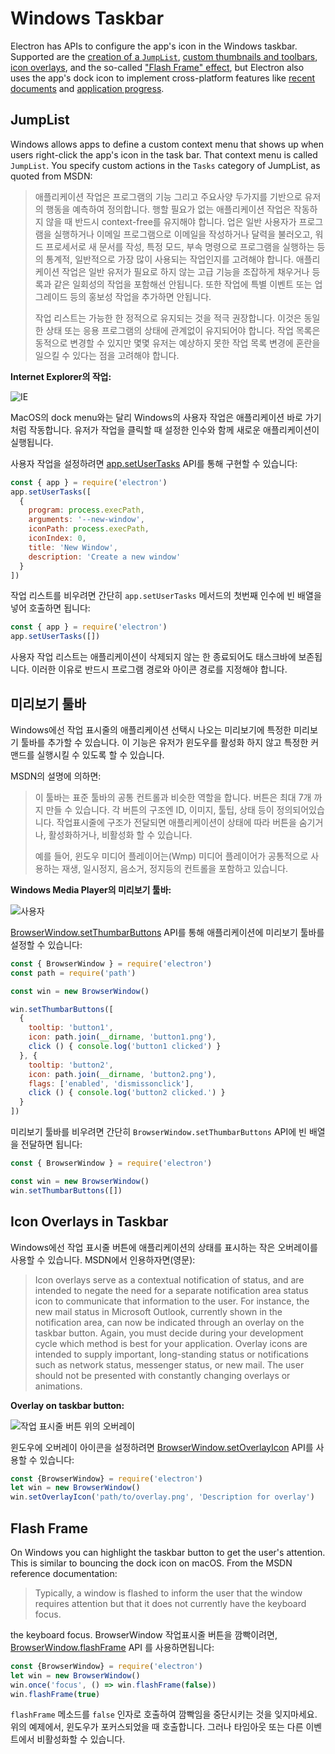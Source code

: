 # Windows Taskbar

Electron has APIs to configure the app's icon in the Windows taskbar. Supported are the [creation of a `JumpList`](#jumplist), [custom thumbnails and toolbars](#thumbnail-toolbars), [icon overlays](#icon-overlays-in-taskbar-windows), and the so-called ["Flash Frame" effect](#flash-frame), but Electron also uses the app's dock icon to implement cross-platform features like [recent documents](./recent-documents.md) and [application progress](./progress-bar.md).

## JumpList

Windows allows apps to define a custom context menu that shows up when users right-click the app's icon in the task bar. That context menu is called `JumpList`. You specify custom actions in the `Tasks` category of JumpList, as quoted from MSDN:

> 애플리케이션 작업은 프로그램의 기능 그리고 주요사양 두가지를 기반으로 유저의 행동을 예측하여 정의합니다. 행할 필요가 없는 애플리케이션 작업은 작동하지 않을 때 반드시 context-free를 유지해야 합니다. 업은 일반 사용자가 프로그램을 실행하거나 이메일 프로그램으로 이메일을 작성하거나 달력을 불러오고, 워드 프로세서로 새 문서를 작성, 특정 모드, 부속 명령으로 프로그램을 실행하는 등의 통계적, 일반적으로 가장 많이 사용되는 작업인지를 고려해야 합니다. 애플리케이션 작업은 일반 유저가 필요로 하지 않는 고급 기능을 조잡하게 채우거나 등록과 같은 일회성의 작업을 포함해선 안됩니다. 또한 작업에 특별 이벤트 또는 업그레이드 등의 홍보성 작업을 추가하면 안됩니다.
> 
> 작업 리스트는 가능한 한 정적으로 유지되는 것을 적극 권장합니다. 이것은 동일한 상태 또는 응용 프로그램의 상태에 관계없이 유지되어야 합니다. 작업 목록은 동적으로 변경할 수 있지만 몇몇 유저는 예상하지 못한 작업 목록 변경에 혼란을 일으킬 수 있다는 점을 고려해야 합니다.

**Internet Explorer의 작업:**

![IE](http://i.msdn.microsoft.com/dynimg/IC420539.png)

MacOS의 dock menu와는 달리 Windows의 사용자 작업은 애플리케이션 바로 가기처럼 작동합니다. 유저가 작업을 클릭할 때 설정한 인수와 함께 새로운 애플리케이션이 실행됩니다.

사용자 작업을 설정하려면 [app.setUserTasks](../api/app.md#appsetusertaskstasks-windows) API를 통해 구현할 수 있습니다:

```javascript
const { app } = require('electron')
app.setUserTasks([
  {
    program: process.execPath,
    arguments: '--new-window',
    iconPath: process.execPath,
    iconIndex: 0,
    title: 'New Window',
    description: 'Create a new window'
  }
])
```

작업 리스트를 비우려면 간단히 `app.setUserTasks` 메서드의 첫번째 인수에 빈 배열을 넣어 호출하면 됩니다:

```javascript
const { app } = require('electron')
app.setUserTasks([])
```

사용자 작업 리스트는 애플리케이션이 삭제되지 않는 한 종료되어도 태스크바에 보존됩니다. 이러한 이유로 반드시 프로그램 경로와 아이콘 경로를 지정해야 합니다.

## 미리보기 툴바

Windows에선 작업 표시줄의 애플리케이션 선택시 나오는 미리보기에 특정한 미리보기 툴바를 추가할 수 있습니다. 이 기능은 유저가 윈도우를 활성화 하지 않고 특정한 커맨드를 실행시킬 수 있도록 할 수 있습니다.

MSDN의 설명에 의하면:

> 이 툴바는 표준 툴바의 공통 컨트롤과 비슷한 역할을 합니다. 버튼은 최대 7개 까지 만들 수 있습니다. 각 버튼의 구조엔 ID, 이미지, 툴팁, 상태 등이 정의되어있습니다. 작업표시줄에 구조가 전달되면 애플리케이션이 상태에 따라 버튼을 숨기거나, 활성화하거나, 비활성화 할 수 있습니다.
> 
> 예를 들어, 윈도우 미디어 플레이어는(Wmp) 미디어 플레이어가 공통적으로 사용하는 재생, 일시정지, 음소거, 정지등의 컨트롤을 포함하고 있습니다.

**Windows Media Player의 미리보기 툴바:**

![사용자
](https://i-msdn.sec.s-msft.com/dynimg/IC420540.png)

[BrowserWindow.setThumbarButtons](../api/browser-window.md#winsetthumbarbuttonsbuttons-windows) API를 통해 애플리케이션에 미리보기 툴바를 설정할 수 있습니다:

```javascript
const { BrowserWindow } = require('electron')
const path = require('path')

const win = new BrowserWindow()

win.setThumbarButtons([
  {
    tooltip: 'button1',
    icon: path.join(__dirname, 'button1.png'),
    click () { console.log('button1 clicked') }
  }, {
    tooltip: 'button2',
    icon: path.join(__dirname, 'button2.png'),
    flags: ['enabled', 'dismissonclick'],
    click () { console.log('button2 clicked.') }
  }
])
```

미리보기 툴바를 비우려면 간단히 `BrowserWindow.setThumbarButtons` API에 빈 배열을 전달하면 됩니다:

```javascript
const { BrowserWindow } = require('electron')

const win = new BrowserWindow()
win.setThumbarButtons([])
```

## Icon Overlays in Taskbar

Windows에선 작업 표시줄 버튼에 애플리케이션의 상태를 표시하는 작은 오버레이를 사용할 수 있습니다. MSDN에서 인용하자면(영문):

> Icon overlays serve as a contextual notification of status, and are intended to negate the need for a separate notification area status icon to communicate that information to the user. For instance, the new mail status in Microsoft Outlook, currently shown in the notification area, can now be indicated through an overlay on the taskbar button. Again, you must decide during your development cycle which method is best for your application. Overlay icons are intended to supply important, long-standing status or notifications such as network status, messenger status, or new mail. The user should not be presented with constantly changing overlays or animations.

**Overlay on taskbar button:**

![작업 표시줄 버튼 위의 오버레이](https://i-msdn.sec.s-msft.com/dynimg/IC420441.png)

윈도우에 오버레이 아이콘을 설정하려면 [BrowserWindow.setOverlayIcon](../api/browser-window.md#winsetoverlayiconoverlay-description-windows) API를 사용할 수 있습니다:

```javascript
const {BrowserWindow} = require('electron')
let win = new BrowserWindow()
win.setOverlayIcon('path/to/overlay.png', 'Description for overlay')
```

## Flash Frame

On Windows you can highlight the taskbar button to get the user's attention. This is similar to bouncing the dock icon on macOS. From the MSDN reference documentation:

> Typically, a window is flashed to inform the user that the window requires attention but that it does not currently have the keyboard focus.

the keyboard focus. BrowserWindow 작업표시줄 버튼을 깜빡이려면, [BrowserWindow.flashFrame](../api/browser-window.md#winflashframeflag) API 를 사용하면됩니다:

```javascript
const {BrowserWindow} = require('electron')
let win = new BrowserWindow()
win.once('focus', () => win.flashFrame(false))
win.flashFrame(true)
```

`flashFrame` 메소드를 `false` 인자로 호출하여 깜빡임을 중단시키는 것을 잊지마세요. 위의 예제에서, 윈도우가 포커스되었을 때 호출합니다. 그러나 타임아웃 또는 다른 이벤트에서 비활성화할 수 있습니다.
